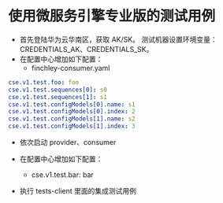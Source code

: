 # 使用微服务引擎专业版的测试用例

* 首先登陆华为云华南区，获取 AK/SK。 测试机器设置环境变量： CREDENTIALS_AK、CREDENTIALS_SK。
* 在配置中心增加如下配置：
  * finchley-consumer.yaml

```yaml
cse.v1.test.foo: foo
cse.v1.test.sequences[0]: s0
cse.v1.test.sequences[1]: s1
cse.v1.test.configModels[0].name: s1
cse.v1.test.configModels[0].index: 2
cse.v1.test.configModels[1].name: s2
cse.v1.test.configModels[1].index: 3
```

* 依次启动 provider、consumer
* 在配置中心增加如下配置：
  * cse.v1.test.bar: bar

* 执行 tests-client 里面的集成测试用例
